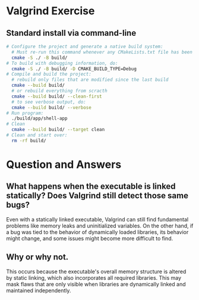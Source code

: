 # Valgrind Exercise

## Standard install via command-line
```bash
# Configure the project and generate a native build system:
  # Must re-run this command whenever any CMakeLists.txt file has been changed.
  cmake -S ./ -B build/
# To build with debugging information, do:
  cmake -S ./ -B build/ -D CMAKE_BUILD_TYPE=Debug
# Compile and build the project:
  # rebuild only files that are modified since the last build
  cmake --build build/
  # or rebuild everything from scracth
  cmake --build build/ --clean-first
  # to see verbose output, do:
  cmake --build build/ --verbose
# Run program:
  ./build/app/shell-app
# Clean
  cmake --build build/ --target clean
# Clean and start over:
  rm -rf build/
```

# Question and Answers

## What happens when the executable is linked statically?  Does Valgrind still detect those same bugs?


Even with a statically linked executable, Valgrind can still find fundamental problems like memory leaks and uninitialized variables. On the other hand, if a bug was tied to the behavior of dynamically loaded libraries, its behavior might change, and some issues might become more difficult to find.


## Why or why not.

This occurs because the executable's overall memory structure is altered by static linking, which also incorporates all required libraries. This may mask flaws that are only visible when libraries are dynamically linked and maintained independently.